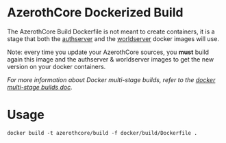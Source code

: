 # AzerothCore Dockerized Build

The AzerothCore Build Dockerfile is not meant to create containers, it is a stage that both the [authserver](https://github.com/FrancescoBorzi/azerothcore-wotlk/tree/docker-server/docker/authserver) and the [worldserver](https://github.com/FrancescoBorzi/azerothcore-wotlk/tree/docker-server/docker/worldserver) docker images will use.

Note: every time you update your AzerothCore sources, you **must** build again this image and the authserver & worldserver images to get the new version on your docker containers.

*For more information about Docker multi-stage builds, refer to the [docker multi-stage builds doc](https://docs.docker.com/develop/develop-images/multistage-build/).*

# Usage

```docker build -t azerothcore/build -f docker/build/Dockerfile . ```
